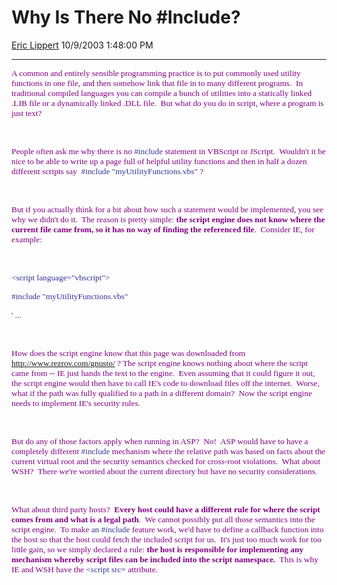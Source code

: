 <div id="page">

# Why Is There No \#Include?

[Eric Lippert](https://social.msdn.microsoft.com/profile/Eric%20Lippert) 10/9/2003 1:48:00 PM

-----

<div id="content">

<span style="FONT-SIZE: 10pt; COLOR: purple; FONT-FAMILY: &#39;Lucida Sans Unicode&#39;">A common and entirely sensible programming practice is to put commonly used utility functions in one file, and then somehow link that file in to many different programs.  In traditional compiled languages you can compile a bunch of utilities into a statically linked .LIB file or a dynamically linked .DLL file.  But what do you do in script, where a program is just text?</span>

<span style="FONT-SIZE: 10pt; COLOR: purple; FONT-FAMILY: &#39;Lucida Sans Unicode&#39;"> </span>

 

<span style="FONT-SIZE: 10pt; COLOR: purple; FONT-FAMILY: &#39;Lucida Sans Unicode&#39;">People often ask me why there is no </span><span style="FONT-SIZE: 10pt; COLOR: #333399; FONT-FAMILY: &#39;Lucida Console&#39;">\#include</span><span style="FONT-SIZE: 10pt; COLOR: purple; FONT-FAMILY: &#39;Lucida Sans Unicode&#39;"> statement in VBScript or JScript.  Wouldn't it be nice to be able to write up a page full of helpful utility functions and then in half a dozen different scripts say  </span><span style="FONT-SIZE: 10pt; COLOR: #333399; FONT-FAMILY: &#39;Lucida Console&#39;">\#include "myUtilityFunctions.vbs"</span><span style="FONT-SIZE: 10pt; COLOR: purple; FONT-FAMILY: &#39;Lucida Sans Unicode&#39;"> ?</span>

<span style="FONT-SIZE: 10pt; COLOR: purple; FONT-FAMILY: &#39;Lucida Sans Unicode&#39;"> </span>

 

<span style="FONT-SIZE: 10pt; COLOR: purple; FONT-FAMILY: &#39;Lucida Sans Unicode&#39;">But if you actually think for a bit about how such a statement would be implemented, you see why we didn't do it.  The reason is pretty simple: **the script engine does not know where the current file came from, so it has no way of finding the referenced file**.  Consider IE, for example:</span>

<span style="FONT-SIZE: 10pt; COLOR: purple; FONT-FAMILY: &#39;Lucida Sans Unicode&#39;"> </span>

 

<span style="FONT-SIZE: 10pt; COLOR: #333399; FONT-FAMILY: &#39;Lucida Console&#39;">\<script language="vbscript"\></span>

<span style="FONT-SIZE: 10pt; COLOR: #333399; FONT-FAMILY: &#39;Lucida Console&#39;">\#include "myUtilityFunctions.vbs"</span>

<span style="FONT-SIZE: 10pt; COLOR: #333399; FONT-FAMILY: &#39;Lucida Console&#39;">' ...</span>

<span style="FONT-SIZE: 10pt; COLOR: purple; FONT-FAMILY: &#39;Lucida Sans Unicode&#39;"> </span>

 

<span style="FONT-SIZE: 10pt; COLOR: purple; FONT-FAMILY: &#39;Lucida Sans Unicode&#39;">How does the script engine know that this page was downloaded from <http://www.rezrov.com/gnusto/> ? The script engine knows nothing about where the script came from -- IE just hands the text to the engine.  Even assuming that it could figure it out, the script engine would then have to call IE's code to download files off the internet.  Worse, what if the path was fully qualified to a path in a different domain?  Now the script engine needs to implement IE's security rules.</span>

<span style="FONT-SIZE: 10pt; COLOR: purple; FONT-FAMILY: &#39;Lucida Sans Unicode&#39;"> </span>

 

<span style="FONT-SIZE: 10pt; COLOR: purple; FONT-FAMILY: &#39;Lucida Sans Unicode&#39;">But do any of those factors apply when running in ASP?  No\!  ASP would have to have a completely different </span><span style="FONT-SIZE: 10pt; COLOR: #333399; FONT-FAMILY: &#39;Lucida Console&#39;">\#include</span><span style="FONT-SIZE: 10pt; COLOR: purple; FONT-FAMILY: &#39;Lucida Sans Unicode&#39;"> mechanism where the relative path was based on facts about the current virtual root and the security semantics checked for cross-root violations.  What about WSH?  There we're worried about the current directory but have no security considerations.</span>

<span style="FONT-SIZE: 10pt; COLOR: purple; FONT-FAMILY: &#39;Lucida Sans Unicode&#39;"> </span>

 

<span style="FONT-SIZE: 10pt; COLOR: purple; FONT-FAMILY: &#39;Lucida Sans Unicode&#39;">What about third party hosts?  **Every host could have a different rule for where the script comes from and what is a legal path**.  We cannot possibly put all those semantics into the script engine.  To make </span><span style="FONT-SIZE: 10pt; COLOR: #333399; FONT-FAMILY: &#39;Lucida Console&#39;">an \#include</span><span style="FONT-SIZE: 10pt; COLOR: purple; FONT-FAMILY: &#39;Lucida Sans Unicode&#39;"> feature work, we'd have to define a callback function into the host so that the host could fetch the included script for us.  It's just too much work for too little gain, so we simply declared a rule: **the host is responsible for implementing any mechanism whereby script files can be included into the script namespace.**  This is why IE and WSH have the </span><span style="FONT-SIZE: 10pt; COLOR: #333399; FONT-FAMILY: &#39;Lucida Console&#39;">\<script src=</span><span style="FONT-SIZE: 10pt; COLOR: purple; FONT-FAMILY: &#39;Lucida Sans Unicode&#39;"> attribute.</span>

</div>

</div>


